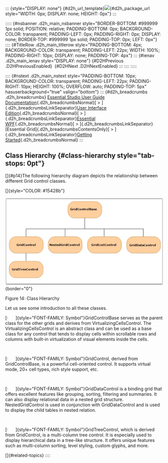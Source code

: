 ::: {style="DISPLAY: none"}
[](ms-xhelp:///?Id=d2h_url_template){#d2h_url_template}![](!package_url!){#d2h_package_url style="WIDTH: 0px; DISPLAY: none; HEIGHT: 0px"}
:::

::::: {#nsbanner .d2h_main_nsbanner style="BORDER-BOTTOM: #999999 1px solid; POSITION: relative; PADDING-BOTTOM: 0px; BACKGROUND-COLOR: transparent; PADDING-LEFT: 0px; PADDING-RIGHT: 0px; DISPLAY: none; BORDER-TOP: #999999 1px solid; PADDING-TOP: 0px; LEFT: 0px"}
:::: {#TitleRow .d2h_main_titlerow style="PADDING-BOTTOM: 4px; BACKGROUND-COLOR: transparent; PADDING-LEFT: 22px; WIDTH: 100%; PADDING-RIGHT: 10px; DISPLAY: none; PADDING-TOP: 4px"}
::: {#ienav .d2h_main_ienav style="DISPLAY: none"}
[](ms-xhelp:///?Id=998cf6ea-8bc6-4b47-a33a-34ec1932812a){#D2HPrevious .D2HPreviousEnabled}  [](ms-xhelp:///?Id=1249c159-5431-465a-b1af-1cf1e5e90ac8){#D2HNext .D2HNextEnabled}
:::
::::
:::::

:::: {#nstext .d2h_main_nstext style="PADDING-BOTTOM: 10px; BACKGROUND-COLOR: transparent; PADDING-LEFT: 22px; PADDING-RIGHT: 10px; HEIGHT: 100%; OVERFLOW: auto; PADDING-TOP: 5px" hasuserbackground="true" valign="bottom"}
::: {#d2h_breadcrumbs .d2h_breadcrumbs}
[Essential Studio User Guide Documentation](ms-xhelp:///?Id=12457748-09e3-4d74-a240-8e049cedf030){.d2h_breadcrumbsNormal}[ \> ]{.d2h_breadcrumbsLinkSeparator}[User Interface Edition](ms-xhelp:///?Id=c29296b7-531c-413b-a0ec-488ca1f7f669){.d2h_breadcrumbsNormal}[ \> ]{.d2h_breadcrumbsLinkSeparator}[Essential WPF](ms-xhelp:///?Id=7f4f82c5-151c-4262-94d0-75c4626c77bc){.d2h_breadcrumbsNormal}[ \> ]{.d2h_breadcrumbsLinkSeparator}[Essential Grid]{.d2h_breadcrumbsContentsOnly}[ \> ]{.d2h_breadcrumbsLinkSeparator}[Getting Started](ms-xhelp:///?Id=99894a49-7527-4c40-8048-00676aa25151){.d2h_breadcrumbsNormal}
:::

## Class Hierarchy {#class-hierarchy style="tab-stops: 0pt"}

[]{#p14}The following hierarchy diagram depicts the relationship between different Grid control classes.

[]{style="COLOR: #15428b"} 

![](ImagesExt/image28_20.jpg){border="0"}

Figure 14: Class Hierarchy

Let us see some introduction to all these classes.

[·      ]{style="FONT-FAMILY: Symbol"}GridControlBase serves as the parent class for the other grids and derives from VirtualizingCellsControl. The VirtualizingCellsControl is an abstract class and can be used as a base class for any control that tends to display cells within scrollable rows and columns with built-in virtualization of visual elements inside the cells.

 

[·      ]{style="FONT-FAMILY: Symbol"}GridControl, derived from GridControlBase, is a powerful cell-oriented control. It supports virtual mode, 20+ cell types, rich style support, etc.

 

[·      ]{style="FONT-FAMILY: Symbol"}GridDataControl is a binding grid that offers excellent features like grouping, sorting, filtering and summaries. It can also display relational data in a nested grid structure. NestedGridControl is used in conjunction with GridDataControl and is used to display the child tables in nested relation.

 

[·      ]{style="FONT-FAMILY: Symbol"}GridTreeControl, which is derived from GridControl, is a multi-column tree control. It is especially used to display hierarchical data in a tree-like structure. It offers unique features such as multi-column sorting, level styling, custom glyphs, and more.

[]{#related-topics}
::::
